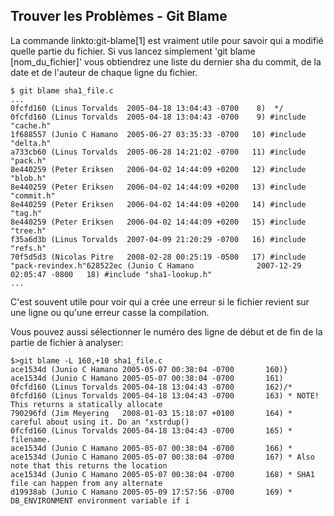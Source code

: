 ## Trouver les Problèmes - Git Blame ##

La commande linkto:git-blame[1] est vraiment utile pour savoir qui a modifié
quelle partie du fichier. Si vus lancez simplement 'git blame [nom_du_fichier]'
vous obtiendrez une liste du dernier sha du commit, de la date et de
l'auteur de chaque ligne du fichier.

	$ git blame sha1_file.c
	...
	0fcfd160 (Linus Torvalds  2005-04-18 13:04:43 -0700    8)  */
	0fcfd160 (Linus Torvalds  2005-04-18 13:04:43 -0700    9) #include "cache.h"
	1f688557 (Junio C Hamano  2005-06-27 03:35:33 -0700   10) #include "delta.h"
	a733cb60 (Linus Torvalds  2005-06-28 14:21:02 -0700   11) #include "pack.h"
	8e440259 (Peter Eriksen   2006-04-02 14:44:09 +0200   12) #include "blob.h"
	8e440259 (Peter Eriksen   2006-04-02 14:44:09 +0200   13) #include "commit.h"
	8e440259 (Peter Eriksen   2006-04-02 14:44:09 +0200   14) #include "tag.h"
	8e440259 (Peter Eriksen   2006-04-02 14:44:09 +0200   15) #include "tree.h"
	f35a6d3b (Linus Torvalds  2007-04-09 21:20:29 -0700   16) #include "refs.h"
	70f5d5d3 (Nicolas Pitre   2008-02-28 00:25:19 -0500   17) #include "pack-revindex.h"628522ec (Junio C Hamano              2007-12-29 02:05:47 -0800   18) #include "sha1-lookup.h"
	...
	
C'est souvent utile pour voir qui a crée une erreur si le fichier revient sur
une ligne ou qu'une erreur casse la compilation. 

Vous pouvez aussi sélectionner le numéro des ligne de début et de fin de
la partie de fichier à analyser:

	$>git blame -L 160,+10 sha1_file.c 
	ace1534d (Junio C Hamano 2005-05-07 00:38:04 -0700       160)}
	ace1534d (Junio C Hamano 2005-05-07 00:38:04 -0700       161)
	0fcfd160 (Linus Torvalds 2005-04-18 13:04:43 -0700       162)/*
	0fcfd160 (Linus Torvalds 2005-04-18 13:04:43 -0700       163) * NOTE! This returns a statically allocate
	790296fd (Jim Meyering   2008-01-03 15:18:07 +0100       164) * careful about using it. Do an "xstrdup()
	0fcfd160 (Linus Torvalds 2005-04-18 13:04:43 -0700       165) * filename.
	ace1534d (Junio C Hamano 2005-05-07 00:38:04 -0700       166) *
	ace1534d (Junio C Hamano 2005-05-07 00:38:04 -0700       167) * Also note that this returns the location
	ace1534d (Junio C Hamano 2005-05-07 00:38:04 -0700       168) * SHA1 file can happen from any alternate 
	d19938ab (Junio C Hamano 2005-05-09 17:57:56 -0700       169) * DB_ENVIRONMENT environment variable if i
	
